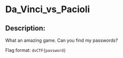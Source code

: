 
# Da_Vinci_vs_Pacioli
## Description:
What an amazing game. Can you find my passwords?

Flag format: `dvCTF{password}`

